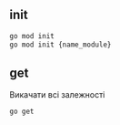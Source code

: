 ## init

```sh
go mod init
go mod init {name_module}
```


## get

Викачати всі залежності
```sh
go get
```

